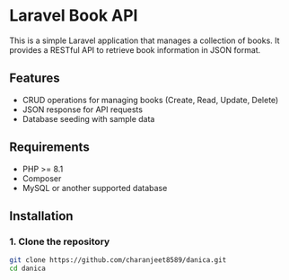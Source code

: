 # Laravel Book API

This is a simple Laravel application that manages a collection of books. It provides a RESTful API to retrieve book information in JSON format.

## Features

- CRUD operations for managing books (Create, Read, Update, Delete)
- JSON response for API requests
- Database seeding with sample data

## Requirements

- PHP >= 8.1
- Composer
- MySQL or another supported database

## Installation

### 1. Clone the repository

```bash
git clone https://github.com/charanjeet8589/danica.git
cd danica
